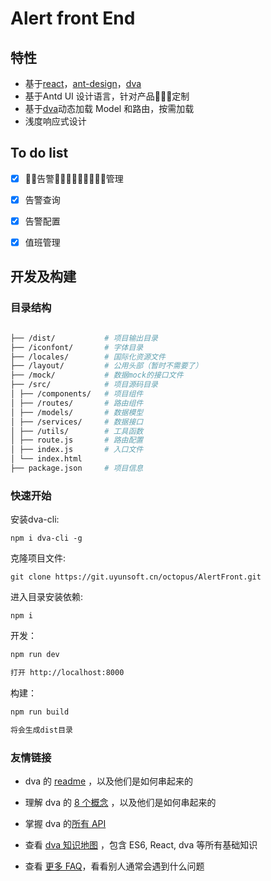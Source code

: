 # Alert front End



## 特性

- 基于[react](https://github.com/facebook/react)，[ant-design](https://github.com/ant-design/ant-design)，[dva](https://github.com/dvajs/dva)
- 基于Antd UI 设计语言，针对产品定制
- 基于[dva](https://github.com/dvajs/dva)动态加载 Model 和路由，按需加载
- 浅度响应式设计

## To do list
- [x] 告警管理
- [x] 告警查询
- [x] 告警配置
- [x] 值班管理


## 开发及构建

### 目录结构

```bash

├── /dist/           # 项目输出目录
├── /iconfont/       # 字体目录
├── /locales/        # 国际化资源文件
├── /layout/         # 公用头部（暂时不需要了）
├── /mock/           # 数据mock的接口文件
├── /src/            # 项目源码目录
│ ├── /components/   # 项目组件
│ ├── /routes/       # 路由组件
│ ├── /models/       # 数据模型
│ ├── /services/     # 数据接口
│ ├── /utils/        # 工具函数
│ ├── route.js       # 路由配置
│ ├── index.js       # 入口文件
│ └── index.html     
├── package.json     # 项目信息


```

### 快速开始
安装dva-cli:
```
npm i dva-cli -g
```

克隆项目文件:

```
git clone https://git.uyunsoft.cn/octopus/AlertFront.git
```

进入目录安装依赖:

```
npm i
```

开发：

```bash
npm run dev   

打开 http://localhost:8000
```


构建：

```bash
npm run build

将会生成dist目录
```

### 友情链接
* dva 的 [readme](https://github.com/dvajs/dva/blob/master/README_zh-CN.md) ，以及他们是如何串起来的

* 理解 dva 的 [8 个概念](https://github.com/dvajs/dva/blob/master/docs/Concepts_zh-CN.md) ，以及他们是如何串起来的
* 掌握 dva 的[所有 API](https://github.com/dvajs/dva/blob/master/docs/API_zh-CN.md)
* 查看 [dva 知识地图](https://github.com/dvajs/dva-knowledgemap) ，包含 ES6, React, dva 等所有基础知识
* 查看 [更多 FAQ](https://github.com/dvajs/dva/issues?q=is%3Aissue+is%3Aclosed+label%3Afaq)，看看别人通常会遇到什么问题

